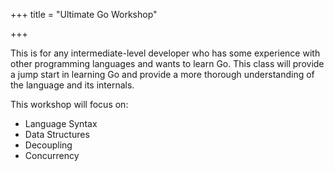 +++
title = "Ultimate Go Workshop"

+++

This is for any intermediate-level developer who has some experience with other programming languages and wants to learn Go. This class will provide a jump start in learning Go and provide a more thorough understanding of the language and its internals.

This workshop will focus on:

- Language Syntax
- Data Structures
- Decoupling
- Concurrency